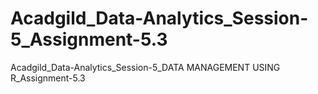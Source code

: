 # Acadgild_Data-Analytics_Session-5_Assignment-5.3
Acadgild_Data-Analytics_Session-5_DATA MANAGEMENT USING R_Assignment-5.3
